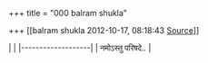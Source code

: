 +++
title = "000 balram shukla"

+++
[[balram shukla	2012-10-17, 08:18:43 [Source](https://groups.google.com/g/bvparishat/c/ptlA70T_3G8)]]



|                   | |-------------------| | नमोऽस्तु परिषदे.. |

